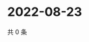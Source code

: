 # 2022-08-23

共 0 条

<!-- BEGIN WEIBO -->
<!-- 最后更新时间 Tue Aug 23 2022 15:19:27 GMT+0800 (China Standard Time) -->

<!-- END WEIBO -->
